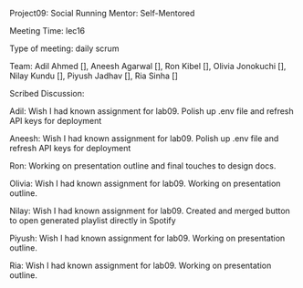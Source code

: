 
Project09: Social Running Mentor: Self-Mentored

Meeting Time: lec16

Type of meeting: daily scrum

Team: Adil Ahmed [], Aneesh Agarwal [], Ron Kibel [], Olivia Jonokuchi [], Nilay Kundu [], Piyush Jadhav [], Ria Sinha []

Scribed Discussion: 

Adil: Wish I had known assignment for lab09. Polish up .env file and refresh API keys for deployment

Aneesh: Wish I had known assignment for lab09. Polish up .env file and refresh API keys for deployment

Ron: Working on presentation outline and final touches to design docs.

Olivia: Wish I had known assignment for lab09. Working on presentation outline.

Nilay: Wish I had known assignment for lab09. Created and merged button to open generated playlist directly in Spotify

Piyush:  Wish I had known assignment for lab09. Working on presentation outline.

Ria:  Wish I had known assignment for lab09. Working on presentation outline.
